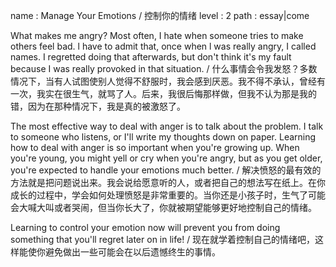 name : Manage Your Emotions / 控制你的情绪
level : 2
path : essay|come

What makes me angry? Most often, I hate when someone tries to make others feel bad. l have to admit that, once when l was really angry, I called names. I regretted doing that afterwards, but don't think it's my fault because I was really provoked in that situation. / 什么事情会令我发怒？多数情况下，当有人试图使别人觉得不舒服时，我会感到厌恶。我不得不承认，曾经有一次，我实在很生气，就骂了人。后来，我很后悔那样做，但我不认为那是我的错，因为在那种情况下，我是真的被激怒了。

The most effective way to deal with anger is to talk about the problem. I talk to someone who listens, or I'll write my thoughts down on paper. Learning how to deal with anger is so important when you're growing up. When you're young, you might yell or cry when you're angry, but as you get older, you're expected to handle your emotions much better. / 解决愤怒的最有效的方法就是把问题说出来。我会说给愿意听的人，或者把自己的想法写在纸上。在你成长的过程中，学会如何处理愤怒是非常重要的。当你还是小孩子时，生气了可能会大喊大叫或者哭闹，但当你长大了，你就被期望能够更好地控制自己的情绪。

Learning to control your emotion now will prevent you from doing something that you'll regret later on in life! / 现在就学着控制自己的情绪吧，这样能使你避免做出一些可能会在以后遗憾终生的事情。

